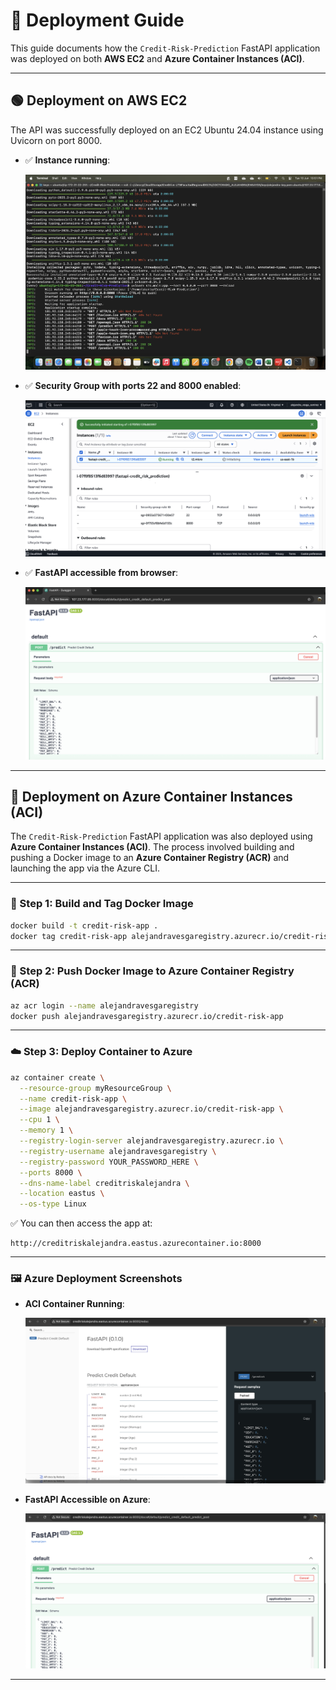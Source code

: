 # 🚀 Deployment Guide

This guide documents how the `Credit-Risk-Prediction` FastAPI application was deployed on both **AWS EC2** and **Azure Container Instances (ACI)**.

---

## 🟢 Deployment on AWS EC2

The API was successfully deployed on an EC2 Ubuntu 24.04 instance using Uvicorn on port 8000.

- ✅ **Instance running**:

  ![server](Screenshot_server_running.png)

- ✅ **Security Group with ports 22 and 8000 enabled**:

  ![port8000](Screenshot_port8000.png)

- ✅ **FastAPI accessible from browser**:

  ![FastAPI docs](image_deployment.png)

---

## 🔵 Deployment on Azure Container Instances (ACI)

The `Credit-Risk-Prediction` FastAPI application was also deployed using **Azure Container Instances (ACI)**. The process involved building and pushing a Docker image to an **Azure Container Registry (ACR)** and launching the app via the Azure CLI.

---

### 🐳 Step 1: Build and Tag Docker Image

```bash
docker build -t credit-risk-app .
docker tag credit-risk-app alejandravesgaregistry.azurecr.io/credit-risk-app
```

---

### 🔐 Step 2: Push Docker Image to Azure Container Registry (ACR)

```bash
az acr login --name alejandravesgaregistry
docker push alejandravesgaregistry.azurecr.io/credit-risk-app
```

---

### ☁️ Step 3: Deploy Container to Azure

```bash
az container create \
  --resource-group myResourceGroup \
  --name credit-risk-app \
  --image alejandravesgaregistry.azurecr.io/credit-risk-app \
  --cpu 1 \
  --memory 1 \
  --registry-login-server alejandravesgaregistry.azurecr.io \
  --registry-username alejandravesgaregistry \
  --registry-password YOUR_PASSWORD_HERE \
  --ports 8000 \
  --dns-name-label creditriskalejandra \
  --location eastus \
  --os-type Linux
```

✅ You can then access the app at:

```text
http://creditriskalejandra.eastus.azurecontainer.io:8000
```

---

### 🖼️ Azure Deployment Screenshots

- **ACI Container Running**:

  ![azure1](docs/Screenshot_azure1.png)

- **FastAPI Accessible on Azure**:

  ![azure2](docs/Screenshot_azure2.png)

---
